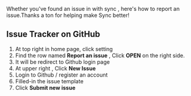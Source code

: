 Whether you've found an issue in with sync , here's how to report an issue.Thanks a ton for helping make Sync better!

## Issue Tracker on GitHub 
1. At top right in home page, click setting
2. Find the row named **Report an issue** , Click **OPEN**  on the right side.
3. It will be redirect to Github login page
4. At upper right , Click **New Issue**
5. Login to Github / register an account
6. Filled-in the issue template 
7. Click  **Submit new issue**